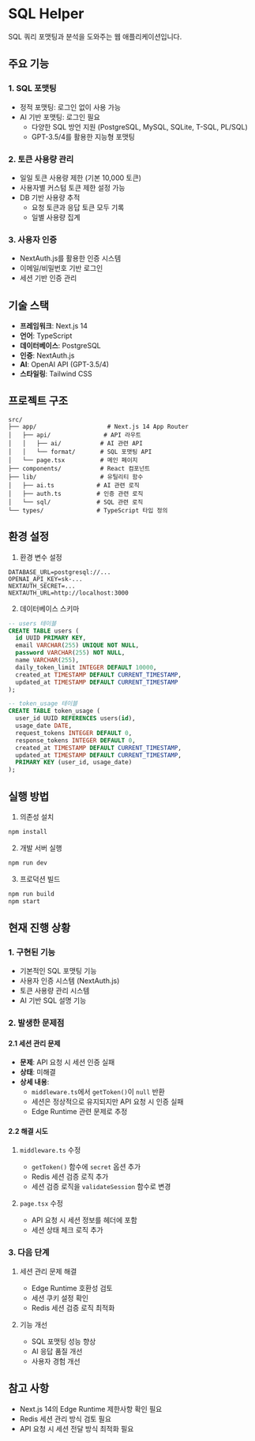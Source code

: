 # SQL Helper

SQL 쿼리 포맷팅과 분석을 도와주는 웹 애플리케이션입니다.

## 주요 기능

### 1. SQL 포맷팅
- 정적 포맷팅: 로그인 없이 사용 가능
- AI 기반 포맷팅: 로그인 필요
  - 다양한 SQL 방언 지원 (PostgreSQL, MySQL, SQLite, T-SQL, PL/SQL)
  - GPT-3.5/4를 활용한 지능형 포맷팅

### 2. 토큰 사용량 관리
- 일일 토큰 사용량 제한 (기본 10,000 토큰)
- 사용자별 커스텀 토큰 제한 설정 가능
- DB 기반 사용량 추적
  - 요청 토큰과 응답 토큰 모두 기록
  - 일별 사용량 집계

### 3. 사용자 인증
- NextAuth.js를 활용한 인증 시스템
- 이메일/비밀번호 기반 로그인
- 세션 기반 인증 관리

## 기술 스택

- **프레임워크**: Next.js 14
- **언어**: TypeScript
- **데이터베이스**: PostgreSQL
- **인증**: NextAuth.js
- **AI**: OpenAI API (GPT-3.5/4)
- **스타일링**: Tailwind CSS

## 프로젝트 구조

```
src/
├── app/                    # Next.js 14 App Router
│   ├── api/               # API 라우트
│   │   ├── ai/           # AI 관련 API
│   │   └── format/       # SQL 포맷팅 API
│   └── page.tsx          # 메인 페이지
├── components/           # React 컴포넌트
├── lib/                  # 유틸리티 함수
│   ├── ai.ts            # AI 관련 로직
│   ├── auth.ts          # 인증 관련 로직
│   └── sql/             # SQL 관련 로직
└── types/               # TypeScript 타입 정의
```

## 환경 설정

1. 환경 변수 설정
```env
DATABASE_URL=postgresql://...
OPENAI_API_KEY=sk-...
NEXTAUTH_SECRET=...
NEXTAUTH_URL=http://localhost:3000
```

2. 데이터베이스 스키마
```sql
-- users 테이블
CREATE TABLE users (
  id UUID PRIMARY KEY,
  email VARCHAR(255) UNIQUE NOT NULL,
  password VARCHAR(255) NOT NULL,
  name VARCHAR(255),
  daily_token_limit INTEGER DEFAULT 10000,
  created_at TIMESTAMP DEFAULT CURRENT_TIMESTAMP,
  updated_at TIMESTAMP DEFAULT CURRENT_TIMESTAMP
);

-- token_usage 테이블
CREATE TABLE token_usage (
  user_id UUID REFERENCES users(id),
  usage_date DATE,
  request_tokens INTEGER DEFAULT 0,
  response_tokens INTEGER DEFAULT 0,
  created_at TIMESTAMP DEFAULT CURRENT_TIMESTAMP,
  updated_at TIMESTAMP DEFAULT CURRENT_TIMESTAMP,
  PRIMARY KEY (user_id, usage_date)
);
```

## 실행 방법

1. 의존성 설치
```bash
npm install
```

2. 개발 서버 실행
```bash
npm run dev
```

3. 프로덕션 빌드
```bash
npm run build
npm start
```

## 현재 진행 상황

### 1. 구현된 기능
- 기본적인 SQL 포맷팅 기능
- 사용자 인증 시스템 (NextAuth.js)
- 토큰 사용량 관리 시스템
- AI 기반 SQL 설명 기능

### 2. 발생한 문제점

#### 2.1 세션 관리 문제
- **문제**: API 요청 시 세션 인증 실패
- **상태**: 미해결
- **상세 내용**:
  - `middleware.ts`에서 `getToken()`이 `null` 반환
  - 세션은 정상적으로 유지되지만 API 요청 시 인증 실패
  - Edge Runtime 관련 문제로 추정

#### 2.2 해결 시도
1. `middleware.ts` 수정
   - `getToken()` 함수에 `secret` 옵션 추가
   - Redis 세션 검증 로직 추가
   - 세션 검증 로직을 `validateSession` 함수로 변경

2. `page.tsx` 수정
   - API 요청 시 세션 정보를 헤더에 포함
   - 세션 상태 체크 로직 추가

### 3. 다음 단계
1. 세션 관리 문제 해결
   - Edge Runtime 호환성 검토
   - 세션 쿠키 설정 확인
   - Redis 세션 검증 로직 최적화

2. 기능 개선
   - SQL 포맷팅 성능 향상
   - AI 응답 품질 개선
   - 사용자 경험 개선

## 참고 사항
- Next.js 14의 Edge Runtime 제한사항 확인 필요
- Redis 세션 관리 방식 검토 필요
- API 요청 시 세션 전달 방식 최적화 필요
